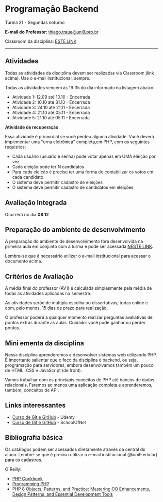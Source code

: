 # Programação Backend

Turma 21 - Segundas noturno

**E-mail do Professor:** thiago.traue@uni9.pro.br

Classroom da disciplina: [ESTE LINK](https://classroom.google.com/c/NTM4NDg0NTgxNDky?cjc=a4gq3qf)

---

## Atividades

Todas as atividades da disciplina devem ser realizadas via Classroom (link acima). Use o e-mail institucional, sempre.

Todas as atividades vencem às 19:35 do dia informado na listagem abaixo.

 - Atividade 1: 12.09 até 10.10 - Encerrada
 - Atividade 2: 10.10 até 31.10 - Encerrada
 - Atividade 3: 24.10 até 21.11 - Encerrada
 - Atividade 4: 21.10 até 05.11 - Encerrada
 - Atividade 5: 21.10 até 05.11 - Encerrada

**Atividade de recuperação**

Essa atividade é primordial se você perdeu alguma atividade. Você deverá implementar uma "urna eletrônica" completa,em PHP, com os seguintes requisitos:
 
 - Cada usuário (usuário e senha) pode votar apenas em UMA eleição por vez
 - Cada eleição pode ter N candidatos
 - Para cada eleição é preciso ter uma forma de contabilizar os votos em cada candidato
 - O sistema deve permitir cadastro de eleições
 - O sistema deve permitir cadastro de candidatos em eleições
 

## Avaliação Integrada

Ocorrerá no dia **08.12**

## Preparação do ambiente de desenvolvimento

A preparação do ambiente de desenvolvimento fora desenvolvida na primeira aula em conjunto com a turma e pode ser acessada [NESTE LINK](https://docs.google.com/document/d/1QU7c-UYILqfhkM1vmHNpy-o3WLT3G8vrQLZ5lqW8kf8/edit?usp=sharing).

Lembre-se que é necessário utilizar o e-mail institucional para acessar o documento acima.

## Critérios de Avaliação

A média final do professor (AV1) é calculada simplesmente pela média de todas as atividades aplicadas no semestre.

As atividades serão de múltipla escolha ou dissertativas, todas online e com, pelo menos, 15 dias de prazo para realização.

O professor poderá a qualquer momento realizar perguntas avaliativas de pontos extras durante as aulas. Cuidado: você pode ganhar ou perder pontos.

## Mini ementa da disciplina

Nessa disciplina aprenderemos a desenvolver sistemas web utilizando PHP. É importante salientar que o foco da disciplina é backend, ou seja, programação para servidores, embora desenvolvamos também um pouco de HTML, CSS e JavaScript (de front).

Vamos trabalhar com os princiapis conceitos de PHP até bancos de dados relacionais. Faremos ao menos uma aplicação completa e aprenderemos, também, conceitos de API.

## Links interessantes

- [Curso de Git e GitHub](https://www.udemy.com/course/git-e-github-para-iniciantes/) - Udemy
- [Curso de Git e GitHub](https://www.schoolofnet.com/curso/git/controle-de-versao/git-e-github/) - SchoolOfNet

## Bibliografia básica

Os catálogos podem ser acessados diretamente através da central do aluno. Lembre-se que é preciso utilizar o e-mail institucional (@uni9.edu.br) para os cadastros.

O'Reilly:

- [PHP Cookbook](https://learning.oreilly.com/library/view/php-cookbook/9781098121310/)
- [Programming PHP](https://learning.oreilly.com/library/view/programming-php-4th/9781492054122/)
- [PHP 8 Objects, Patterns, and Practice: Mastering OO Enhancements, Design Patterns, and Essential Development Tools](https://learning.oreilly.com/library/view/php-8-objects/9781484267912/)
